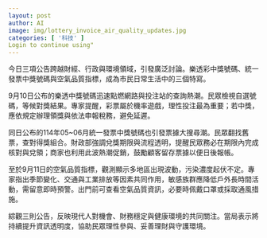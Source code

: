 ```yaml
---
layout: post
author: AI
image: img/lottery_invoice_air_quality_updates.jpg
categories: [ '科技' ]
Login to continue using"
---
```

今日三項公告跨越財經、行政與環境領域，引發廣泛討論。樂透彩中獎號碼、統一發票中獎號碼與空氣品質指標，成為市民日常生活中的三個特寫。

9月10日公布的樂透中獎號碼迅速點燃網路與投注站的查詢熱潮。民眾檢視自選號碼，等候對獎結果。專家提醒，彩票屬於機率遊戲，理性投注最為重要；若中獎，應依規定辦理領獎與依法申報稅務，避免延遲。

同日公布的114年05~06月統一發票中獎號碼也引發票據大搜尋潮。民眾翻找舊票，查對得獎組合。財政部強調兌獎期限與流程透明，提醒民眾務必在期限內完成核對與兌領；商家也利用此波熱潮促銷，鼓勵顧客留存票據以便日後報帳。

至於9月11日的空氣品質指標，觀測顯示多地區出現波動，污染濃度起伏不定。專家指出季節變化、交通與工業排放等因素共同作用，敏感族群應降低戶外長時間活動，需留意即時預警。出門前可查看空氣品質資訊，必要時佩戴口罩或採取通風措施。

綜觀三則公告，反映現代人對機會、財務穩定與健康環境的共同關注。當局表示將持續提升資訊透明度，協助民眾理性參與、妥善理財與守護環境。